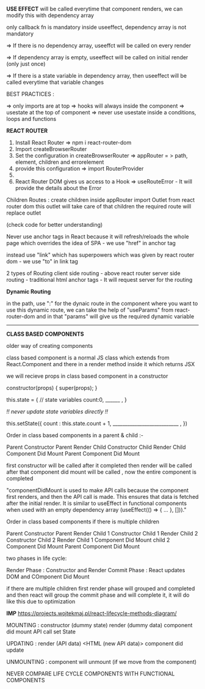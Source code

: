 **USE EFFECT** will be called everytime that component renders, we can modify this with dependency array

only callback fn is mandatory inside useeffect, dependency array is not mandatory

=> If there is no dependency array, useeffct will be called on every render

=> If dependency array is empty, useeffect will be called on initial render (only just once)

=> If there is a state variable in dependency array, then useeffect will be called everytime that variable changes

BEST PRACTICES :

=> only imports are at top
=> hooks will always inside the component
=> usestate at the top of component
=> never use usestate inside a conditions, loops and functions

**REACT ROUTER**
1. Install React Router => npm i react-router-dom
2. Import createBrowserRouter
3. Set the configuration in createBrowserRouter => appRouter = > path, element, children and errorelement
4. provide this configuration => import RouterProvider
5. <RouterProvider router={appRouter}/>
6. React Router DOM gives us access to a Hook => useRouteError - It will provide the details about the Error

Children Routes :
create children inside appRouter
import Outlet from react router dom
this outlet will take care of that children
the required route will replace outlet

(check code for better understanding) 


Never use anchor tags in React because it will refresh/reloads  the whole page which overrides the idea of SPA - we use "href" in anchor tag

instead use "link" which has superpowers which was given by react router dom - we use "to" in link tag

2 types of  Routing
client side routing - above react router
server side routing - traditional html anchor tags - It will request server for the routing

**Dynamic Routing**

in the path, use ":" for the dynaic route
in the component where you want to use this dynamic route, we can take the help of "useParams" from react-router-dom and in that "params" will give us the required dynamic variable

--------------------------------------------------------------------------------------------------------------------------------------------------

**CLASS BASED COMPONENTS**

older way of creating components

class based component is a normal JS class which extends from React.Component and there in a render method inside it which returns JSX

we will recieve props in class based component in a constructor 

constructor(props) {
    super(props);
}

this.state = {
  // state variables
  count:0,
  ______ ,
}

*!! never update state variables directly !!*

this.setState({
    count : this.state.count + 1,
    ___________________________ ,
}) 

Order in class based components in a parent & child :-

Parent Constructor 
Parent Render
Child Constructor
Child Render
Child Component Did Mount
Parent Component Did Mount

first constructor will be called after it completed then render will be called after that component did mount will be called , now the entire component is completed

 "componentDidMount is used to make API calls because the component first renders, and then the API call is made. This ensures that data is fetched after the initial render. It is similar to useEffect in functional components when used with an empty dependency array (useEffect(() => { ... }, []))."

Order in class based components if there is multiple children

Parent Constructor 
Parent Render
Child 1 Constructor 
Child 1 Render
Child 2 Constructor 
Child 2 Render
Child 1 Component Did Mount
child 2 Component Did Mount
Parent Component Did Mount

two phases in life cycle:

Render Phase : Constructor and Render
Commit Phase : React updates DOM and COmponent Did Mount

if there are multiple children first render phase will grouped and completed and then react will group the commit phase and will complete it, it will do like this due to optimization

**IMP**
https://projects.wojtekmaj.pl/react-lifecycle-methods-diagram/


MOUNTING :
  constructor (dummy state)
  render (dummy data)
    <HTML Dummy>
  component did mount 
    API call
    set State

UPDATING :
    render (API data)
      <HTML (new API data)>
    component did update

UNMOUNTING :
    component will unmount (if we move from the component)
     


NEVER COMPARE LIFE CYCLE COMPONENTS WITH FUNCTIONAL COMPONENTS
